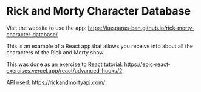 # Rick and Morty Character Database

Visit the website to use the app:
https://kasparas-ban.github.io/rick-morty-character-database/


This is an example of a React app that allows you receive info about all the characters of the Rick and Morty show.

This was done as an exercise to React tutorial: https://epic-react-exercises.vercel.app/react/advanced-hooks/2.

API used: https://rickandmortyapi.com/
